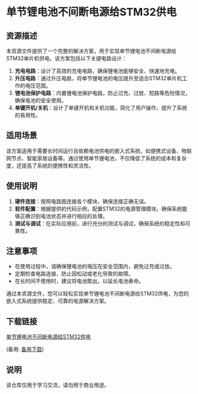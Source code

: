 # 单节锂电池不间断电源给STM32供电

## 资源描述

本资源文件提供了一个完整的解决方案，用于实现单节锂电池不间断电源给STM32单片机供电。该方案包括以下关键电路设计：

1. **充电电路**：设计了高效的充电电路，确保锂电池能够安全、快速地充电。
2. **升压电路**：通过升压电路，将单节锂电池的电压提升至适合STM32单片机工作的电压范围。
3. **锂电池保护电路**：内置锂电池保护电路，防止过充、过放、短路等危险情况，确保电池的安全使用。
4. **单键开机/关机**：设计了单键开机和关机功能，简化了用户操作，提升了系统的易用性。

## 适用场景

该方案适用于需要长时间运行且依赖电池供电的嵌入式系统，如便携式设备、物联网节点、智能家居设备等。通过使用单节锂电池，不仅降低了系统的成本和复杂度，还提高了系统的便携性和灵活性。

## 使用说明

1. **硬件连接**：按照电路图连接各个模块，确保连接正确无误。
2. **软件配置**：根据提供的代码示例，配置STM32的电源管理模块，确保系统能够正确识别电池状态并进行相应的处理。
3. **测试与调试**：在实际应用前，进行充分的测试与调试，确保系统的稳定性和可靠性。

## 注意事项

- 在使用过程中，请确保锂电池的电压在安全范围内，避免过充或过放。
- 定期检查电路连接，防止因松动或老化导致的故障。
- 在长时间不使用时，建议将电池取出，以延长电池寿命。

通过本资源文件，您可以轻松实现单节锂电池不间断电源给STM32供电，为您的嵌入式系统提供稳定、可靠的电源解决方案。

## 下载链接
[单节锂电池不间断电源给STM32供电](https://pan.quark.cn/s/4ec80bfb8993) 

(备用: [备用下载](https://pan.baidu.com/s/11OxR39jgWSekcNnk6Aum5w?pwd=1234))

## 说明

该仓库仅用于学习交流，请勿用于商业用途。
